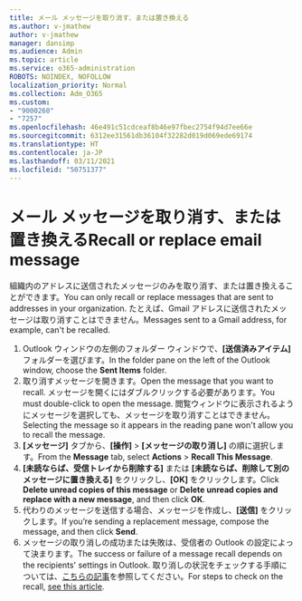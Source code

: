 ```yaml
---
title: メール メッセージを取り消す、または置き換える
ms.author: v-jmathew
author: v-jmathew
manager: dansimp
ms.audience: Admin
ms.topic: article
ms.service: o365-administration
ROBOTS: NOINDEX, NOFOLLOW
localization_priority: Normal
ms.collection: Adm_O365
ms.custom:
- "9000260"
- "7257"
ms.openlocfilehash: 46e491c51cdceaf8b46e97fbec2754f94d7ee66e
ms.sourcegitcommit: 6312ee31561db36104f32282d019d069ede69174
ms.translationtype: HT
ms.contentlocale: ja-JP
ms.lasthandoff: 03/11/2021
ms.locfileid: "50751377"
---
```

# <a name="recall-or-replace-email-message"></a><span data-ttu-id="7b678-102">メール メッセージを取り消す、または置き換える</span><span class="sxs-lookup"><span data-stu-id="7b678-102">Recall or replace email message</span></span>

<span data-ttu-id="7b678-103">組織内のアドレスに送信されたメッセージのみを取り消す、または置き換えることができます。</span><span class="sxs-lookup"><span data-stu-id="7b678-103">You can only recall or replace messages that are sent to addresses in your organization.</span></span> <span data-ttu-id="7b678-104">たとえば、Gmail アドレスに送信されたメッセージは取り消すことはできません。</span><span class="sxs-lookup"><span data-stu-id="7b678-104">Messages sent to a Gmail address, for example, can't be recalled.</span></span>

1. <span data-ttu-id="7b678-105">Outlook ウィンドウの左側のフォルダー ウィンドウで、**[送信済みアイテム]** フォルダーを選びます。</span><span class="sxs-lookup"><span data-stu-id="7b678-105">In the folder pane on the left of the Outlook window, choose the **Sent Items** folder.</span></span>
2. <span data-ttu-id="7b678-106">取り消すメッセージを開きます。</span><span class="sxs-lookup"><span data-stu-id="7b678-106">Open the message that you want to recall.</span></span> <span data-ttu-id="7b678-107">メッセージを開くにはダブルクリックする必要があります。</span><span class="sxs-lookup"><span data-stu-id="7b678-107">You must double-click to open the message.</span></span> <span data-ttu-id="7b678-108">閲覧ウィンドウに表示されるようにメッセージを選択しても、メッセージを取り消すことはできません。</span><span class="sxs-lookup"><span data-stu-id="7b678-108">Selecting the message so it appears in the reading pane won't allow you to recall the message.</span></span>
3. <span data-ttu-id="7b678-109">**[メッセージ]** タブから、**[操作]** > **[メッセージの取り消し]** の順に選択します。</span><span class="sxs-lookup"><span data-stu-id="7b678-109">From the **Message** tab, select **Actions** > **Recall This Message**.</span></span>
4. <span data-ttu-id="7b678-110">**[未読ならば、受信トレイから削除する]** または **[未読ならば、削除して別のメッセージに置き換える]** をクリックし、**[OK]** をクリックします。</span><span class="sxs-lookup"><span data-stu-id="7b678-110">Click **Delete unread copies of this message** or **Delete unread copies and replace with a new message**, and then click **OK**.</span></span>
5. <span data-ttu-id="7b678-111">代わりのメッセージを送信する場合、メッセージを作成し、**[送信]** をクリックします。</span><span class="sxs-lookup"><span data-stu-id="7b678-111">If you’re sending a replacement message, compose the message, and then click **Send**.</span></span>
6. <span data-ttu-id="7b678-112">メッセージの取り消しの成功または失敗は、受信者の Outlook の設定によって決まります。</span><span class="sxs-lookup"><span data-stu-id="7b678-112">The success or failure of a message recall depends on the recipients' settings in Outlook.</span></span> <span data-ttu-id="7b678-113">取り消しの状況をチェックする手順については、[こちらの記事](https://support.office.com/article/recall-or-replace-an-email-message-that-you-sent-35027f88-d655-4554-b4f8-6c0729a723a0#tocheck)を参照してください。</span><span class="sxs-lookup"><span data-stu-id="7b678-113">For steps to check on the recall, [see this article](https://support.office.com/article/recall-or-replace-an-email-message-that-you-sent-35027f88-d655-4554-b4f8-6c0729a723a0#tocheck).</span></span>
